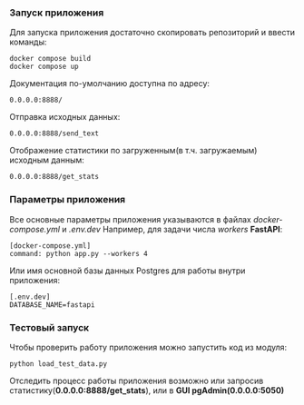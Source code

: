 ### Запуск приложения
Для запуска приложения достаточно скопировать репозиторий и ввести команды:

    docker compose build
    docker compose up

Документация по-умолчанию доступна по адресу:
    
    0.0.0.0:8888/

Отправка исходных данных:

    0.0.0.0:8888/send_text

Отображение статистики по загруженным(в т.ч. загружаемым) исходным данным:

    0.0.0.0:8888/get_stats

### Параметры приложения
Все основные параметры приложения указываются в файлах _docker-compose.yml_ и _.env.dev_
Например, для задачи числа _workers_ __FastAPI__:
    
    [docker-compose.yml]
    command: python app.py --workers 4
    
Или имя основной базы данных Postgres для работы внутри приложения:
    
    [.env.dev]
    DATABASE_NAME=fastapi

### Тестовый запуск
Чтобы проверить работу приложения можно запустить код из модуля:
    
    python load_test_data.py

Отследить процесс работы приложения возможно или запросив статистику(__0.0.0.0:8888/get_stats__), или в __GUI pgAdmin(0.0.0.0:5050)__
    


